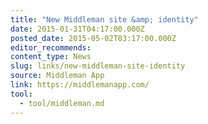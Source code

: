 ```yaml
---
title: "New Middleman site &amp; identity"
date: 2015-01-31T04:17:00.000Z
posted_date: 2015-05-02T03:17:00.000Z
editor_recommends:
content_type: News
slug: links/new-middleman-site-identity
source: Middleman App
link: https://middlemanapp.com/
tool:
  - tool/middleman.md
---
```





